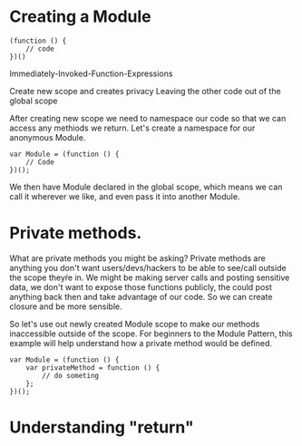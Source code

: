 # Creating a Module

```
(function () {
	// code
})()

```
Immediately-Invoked-Function-Expressions

Create new scope and creates privacy
Leaving the other code out of the global scope

After creating new scope we need to namespace our code so that we can access any methiods we return. Let's create a namespace for our anonymous Module.

```
var Module = (function () {
	// Code
})();
```

We then have Module declared in the global scope, which means we can call it wherever we like, and even pass it into another Module.

# Private methods.

What are private methods you might be asking? Private methods are anything you don't want users/devs/hackers to be able to see/call outside the scope theyŕe in.
We might be making server calls and posting sensitive data, we don't want to expose those functions publicly, the could post anything back then and take advantage of our code. So we can create closure and be more sensible.

So let's use out newly created Module scope to make our methods inaccessible outside of the scope. For beginners to the Module Pattern, this example will help understand how a private method would be defined.

```
var Module = (function () {
	var privateMethod = function () {
		// do someting
	}; 
})();
```

# Understanding "return"


